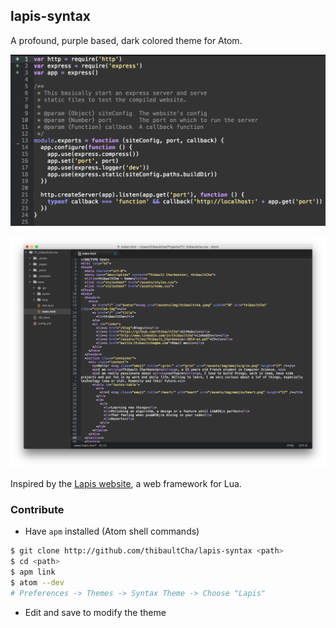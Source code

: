 ## lapis-syntax

A profound, purple based, dark colored theme for Atom.

![lapis-syntax](https://github.com/thibaultCha/lapis-syntax/raw/master/screenshot.png)

![lapis-syntax](https://github.com/thibaultCha/lapis-syntax/raw/master/screenshot2.png)

Inspired by the [Lapis website](http://leafo.net/lapis/), a web framework for Lua.

### Contribute
- Have `apm` installed (Atom shell commands)
```bash
$ git clone http://github.com/thibaultCha/lapis-syntax <path>
$ cd <path>
$ apm link
$ atom --dev
# Preferences -> Themes -> Syntax Theme -> Choose "Lapis"
```
- Edit and save to modify the theme
